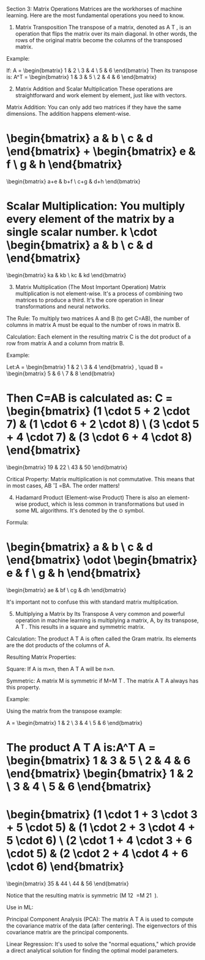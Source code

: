 Section 3: Matrix Operations
Matrices are the workhorses of machine learning. Here are the most fundamental operations you need to know.

1. Matrix Transposition
The transpose of a matrix, denoted as A 
T
 , is an operation that flips the matrix over its main diagonal. In other words, the rows of the original matrix become the columns of the transposed matrix.

Example:

If:
A = \begin{bmatrix}
1 & 2 \\
3 & 4 \\
5 & 6
\end{bmatrix}
Then its transpose is:
A^T = \begin{bmatrix}
1 & 3 & 5 \\
2 & 4 & 6
\end{bmatrix}

2. Matrix Addition and Scalar Multiplication
These operations are straightforward and work element by element, just like with vectors.

Matrix Addition: You can only add two matrices if they have the same dimensions. The addition happens element-wise.

\begin{bmatrix}
a & b \\
c & d
\end{bmatrix}
+
\begin{bmatrix}
e & f \\
g & h
\end{bmatrix}
=
\begin{bmatrix}
a+e & b+f \\
c+g & d+h
\end{bmatrix}

Scalar Multiplication: You multiply every element of the matrix by a single scalar number.
k \cdot \begin{bmatrix}
a & b \\
c & d
\end{bmatrix}
=
\begin{bmatrix}
ka & kb \\
kc & kd
\end{bmatrix}

3. Matrix Multiplication (The Most Important Operation)
Matrix multiplication is not element-wise. It's a process of combining two matrices to produce a third. It's the core operation in linear transformations and neural networks.

The Rule: To multiply two matrices A and B (to get C=AB), the number of columns in matrix A must be equal to the number of rows in matrix B.

Calculation: Each element in the resulting matrix C is the dot product of a row from matrix A and a column from matrix B.

Example:

Let:A = \begin{bmatrix}
1 & 2 \\
3 & 4
\end{bmatrix}
, \quad
B = \begin{bmatrix}
5 & 6 \\
7 & 8
\end{bmatrix}

Then C=AB is calculated as:
C = \begin{bmatrix}
(1 \cdot 5 + 2 \cdot 7) & (1 \cdot 6 + 2 \cdot 8) \\
(3 \cdot 5 + 4 \cdot 7) & (3 \cdot 6 + 4 \cdot 8)
\end{bmatrix}
=
\begin{bmatrix}
19 & 22 \\
43 & 50
\end{bmatrix}

Critical Property: Matrix multiplication is not commutative. This means that in most cases, AB

=BA. The order matters!

4. Hadamard Product (Element-wise Product)
There is also an element-wise product, which is less common in transformations but used in some ML algorithms. It's denoted by the ⊙ symbol.

Formula:

\begin{bmatrix}
a & b \\
c & d
\end{bmatrix}
\odot
\begin{bmatrix}
e & f \\
g & h
\end{bmatrix}
=
\begin{bmatrix}
ae & bf \\
cg & dh
\end{bmatrix}

It's important not to confuse this with standard matrix multiplication.

5. Multiplying a Matrix by Its Transpose
A very common and powerful operation in machine learning is multiplying a matrix, A, by its transpose, A 
T
 . This results in a square and symmetric matrix.

Calculation: The product A 
T
 A is often called the Gram matrix. Its elements are the dot products of the columns of A.

Resulting Matrix Properties:

Square: If A is m×n, then A 
T
 A will be n×n.

Symmetric: A matrix M is symmetric if M=M 
T
 . The matrix A 
T
 A always has this property.

Example:

Using the matrix from the transpose example:

A = \begin{bmatrix}
1 & 2 \\
3 & 4 \\
5 & 6
\end{bmatrix}

The product A 
T
 A is:A^T A = \begin{bmatrix}
 1 & 3 & 5 \\
 2 & 4 & 6
 \end{bmatrix}
 \begin{bmatrix}
 1 & 2 \\
 3 & 4 \\
 5 & 6
 \end{bmatrix}
 =
 \begin{bmatrix}
 (1 \cdot 1 + 3 \cdot 3 + 5 \cdot 5) & (1 \cdot 2 + 3 \cdot 4 + 5 \cdot 6) \\
 (2 \cdot 1 + 4 \cdot 3 + 6 \cdot 5) & (2 \cdot 2 + 4 \cdot 4 + 6 \cdot 6)
 \end{bmatrix}
 =
 \begin{bmatrix}
 35 & 44 \\
 44 & 56
 \end{bmatrix}

 Notice that the resulting matrix is symmetric (M 
12
​
 =M 
21
​
 ).

Use in ML:

Principal Component Analysis (PCA): The matrix A 
T
 A is used to compute the covariance matrix of the data (after centering). The eigenvectors of this covariance matrix are the principal components.

Linear Regression: It's used to solve the "normal equations," which provide a direct analytical solution for finding the optimal model parameters.
